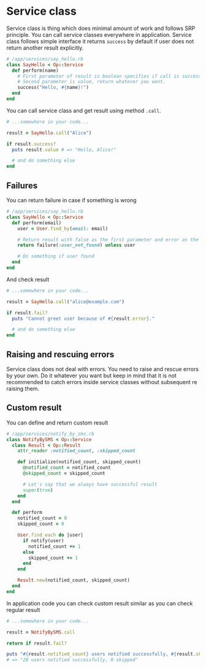 # Service class

Service class is thing which does minimal amount of work and follows SRP principle. You can call
service classes everywhere in application. Service class follows simple interface it returns
`success` by default if user does not return another result explicitly.

```ruby
# /app/services/say_hello.rb
class SayHello < Op::Service
  def perform(name)
    # First parameter of result is boolean specifies if call is successful or not.
    # Second parameter is value, return whatever you want.
    success("Hello, #{name}!")
  end
end
```

You can call service class and get result using method `.call`.

```ruby
# ...somewhere in your code...

result = SayHello.call("Alice")

if result.success?
  puts result.value # => "Hello, Alice!"

  # and do something else
end
```

## Failures

You can return failure in case if something is wrong

```ruby
# /app/services/say_hello.rb
class SayHello < Op::Service
  def perform(email)
    user = User.find_by(email: email)

    # Return result with false as the first parameter and error as the second.
    return failure(:user_not_found) unless user

    # Do something if user found
  end
end

```

And check result

```ruby
# ...somewhere in your code...

result = SayHello.call("alice@example.com")

if result.fail?
  puts "Cannot greet user because of #{result.error}."

  # and do something else
end
```

## Raising and rescuing errors

Service class does not deal with errors. You need to raise and rescue errors by your own. Do it whatever
you want but keep in mind that it is not recommended to catch errors inside service classes without
subsequent re raising them.

## Custom result

You can define and return custom result

```ruby
# /app/services/notify_by_sms.rb
class NotifyBySMS < Op::Service
  class Result < Op::Result
    attr_reader :notified_count, :skipped_count

    def initialize(notified_count, skipped_count)
      @notified_count = notified_count
      @skipped_count = skipped_count

      # Let's say that we always have successful result
      super(true)
    end
  end

  def perform
    notified_count = 0
    skipped_count = 0

    User.find_each do |user|
      if notify(user)
        notified_count += 1
      else
        skipped_count += 1
      end
    end

    Result.new(notified_count, skipped_count)
  end
end
```

In application code you can check custom result similar as you can check regular result

```ruby
# ...somewhere in your code...

result = NotifyBySMS.call

return if result.fail?

puts "#{result.notified_count} users notified successfully, #{result.skipped_count} skipped"
# => "28 users notified successfully, 0 skipped"
```
